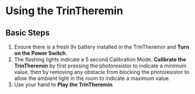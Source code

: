 # Using the TrinTheremin

## Basic Steps
1. Ensure there is a fresh 9v battery installed in the TrinTheremin and **Turn on the Power Switch**.
2. The flashing lights indicate a 5 second Calibration Mode. **Calibrate the TrinTheremin** by first pressing the photoresistor to indicate a minimum value, then by removing any obstacle from blocking the photoresistor to allow the ambient light in the room to indicate a maximum value.
3. Use your hand to **Play the TrinTheremin** 


